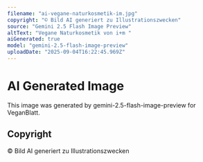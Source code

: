 ```yaml
---
filename: "ai-vegane-naturkosmetik-im.jpg"
copyright: "© Bild AI generiert zu Illustrationszwecken"
source: "Gemini 2.5 Flash Image Preview"
altText: "Vegane Naturkosmetik von i+m "
aiGenerated: true
model: "gemini-2.5-flash-image-preview"
uploadDate: "2025-09-04T16:22:45.969Z"
---
```


# AI Generated Image

This image was generated by gemini-2.5-flash-image-preview for VeganBlatt.

## Copyright
© Bild AI generiert zu Illustrationszwecken

